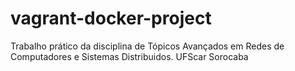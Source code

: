 # vagrant-docker-project
Trabalho prático da disciplina de Tópicos Avançados em Redes de Computadores e Sistemas Distribuidos. UFScar Sorocaba
